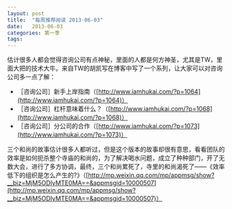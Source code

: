 ```yaml
---
layout: post
title:  "每周推荐阅读 2013-06-03"
date:   2013-06-03
categories: 第一季
tags:
---
```


估计很多人都会觉得咨询公司有点神秘，里面的人都是何方神圣，尤其是TW，里面大把的技术大牛。来自TW的胡凯写在博客中写了一个系列，让大家可以对咨询公司多一点了解：

* ［咨询公司］新手上岸指南（[http://www.iamhukai.com/?p=1064](http://www.iamhukai.com/?p=1064)）
* ［咨询公司］杠杆意味着什么？（[http://www.iamhukai.com/?p=1068](http://www.iamhukai.com/?p=1068)）
* ［咨询公司］分公司的合作（[http://www.iamhukai.com/?p=1073](http://www.iamhukai.com/?p=1073)）

三个和尚的故事估计很多人都听过，但是这个版本的故事却很有意思，看看团队的效率是如何扼杀整个寺庙的和尚的，为了解决喝水问题，成立了种种部门，开了无数大会，进行了多方协调，最终，三个和尚累死了，寺里的和尚渴死了——《效率低下的组织是怎么产生的?》（[http://mp.weixin.qq.com/mp/appmsg/show?__biz=MjM5ODIyMTE0MA==&appmsgid=10000507](http://mp.weixin.qq.com/mp/appmsg/show?__biz=MjM5ODIyMTE0MA==&appmsgid=10000507)）
